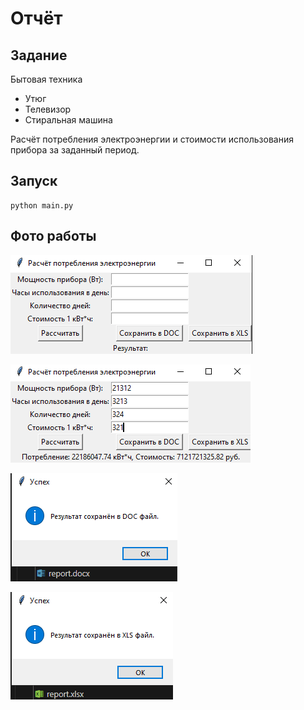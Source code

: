 # Отчёт
## Задание
Бытовая техника
- Утюг
- Телевизор
- Стиральная машина

Расчёт потребления электроэнергии и стоимости использования прибора за заданный период.
## Запуск
```
python main.py
```
## Фото работы
![p1](pics12/p1.png)

![p2](pics12/p2.png)

![p3](pics12/p3.png)

![p4](pics12/p4.png)
